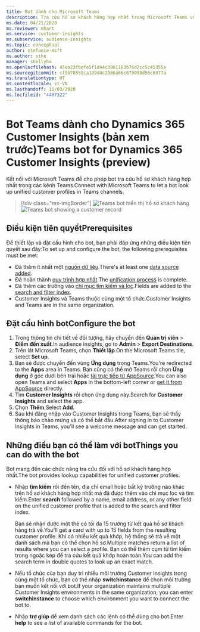 ```yaml
---
title: Bot dành cho Microsoft Teams
description: Tra cứu hồ sơ khách hàng hợp nhất trong Microsoft Teams với sự giúp đỡ của một bot.
ms.date: 04/21/2020
ms.reviewer: mhart
ms.service: customer-insights
ms.subservice: audience-insights
ms.topic: conceptual
author: stefanie-msft
ms.author: sthe
manager: shellyha
ms.openlocfilehash: 45ea23fbefe5f1d44c3961183b76d2cc5c45355e
ms.sourcegitcommit: cf9b78559ca189d4c2086a66c879098d56c0377a
ms.translationtype: HT
ms.contentlocale: vi-VN
ms.lasthandoff: 11/03/2020
ms.locfileid: "4407322"
---
```

# <a name="teams-bot-for-dynamics-365-customer-insights-preview"></a><span data-ttu-id="6f26d-103">Bot Teams dành cho Dynamics 365 Customer Insights (bản xem trước)</span><span class="sxs-lookup"><span data-stu-id="6f26d-103">Teams bot for Dynamics 365 Customer Insights (preview)</span></span>

<span data-ttu-id="6f26d-104">Kết nối với Microsoft Teams để cho phép bot tra cứu hồ sơ khách hàng hợp nhất trong các kênh Teams.</span><span class="sxs-lookup"><span data-stu-id="6f26d-104">Connect with Microsoft Teams to let a bot look up unified customer profiles in Teams channels.</span></span>

> [!div class="mx-imgBorder"]
> <span data-ttu-id="6f26d-105">![Teams bot hiển thị hồ sơ khách hàng](media/teams-bot.png "Teams bot hiển thị hồ sơ khách hàng")</span><span class="sxs-lookup"><span data-stu-id="6f26d-105">![Teams bot showing a customer record](media/teams-bot.png "Teams bot showing a customer record")</span></span>

## <a name="prerequisites"></a><span data-ttu-id="6f26d-106">Điều kiện tiên quyết</span><span class="sxs-lookup"><span data-stu-id="6f26d-106">Prerequisites</span></span>

<span data-ttu-id="6f26d-107">Để thiết lập và đặt cấu hình cho bot, bạn phải đáp ứng những điều kiện tiên quyết sau đây:</span><span class="sxs-lookup"><span data-stu-id="6f26d-107">To set up and configure the bot, the following prerequisites must be met:</span></span>

- <span data-ttu-id="6f26d-108">Đã thêm ít nhất một [nguồn dữ liệu](data-sources.md).</span><span class="sxs-lookup"><span data-stu-id="6f26d-108">There's at least one [data source added](data-sources.md).</span></span>
- <span data-ttu-id="6f26d-109">Đã hoàn thành [quy trình hợp nhất](data-unification.md).</span><span class="sxs-lookup"><span data-stu-id="6f26d-109">The [unification process](data-unification.md) is complete.</span></span>
- <span data-ttu-id="6f26d-110">Đã thêm các trường vào [chỉ mục tìm kiếm và lọc](search-filter-index.md).</span><span class="sxs-lookup"><span data-stu-id="6f26d-110">Fields are added to the [search and filter index](search-filter-index.md).</span></span>
- <span data-ttu-id="6f26d-111">Customer Insights và Teams thuộc cùng một tổ chức.</span><span class="sxs-lookup"><span data-stu-id="6f26d-111">Customer Insights and Teams are in the same organization.</span></span>

## <a name="configure-the-bot"></a><span data-ttu-id="6f26d-112">Đặt cấu hình bot</span><span class="sxs-lookup"><span data-stu-id="6f26d-112">Configure the bot</span></span>

1. <span data-ttu-id="6f26d-113">Trong thông tin chi tiết về đối tượng, hãy chuyển đến **Quản trị viên** > **Điểm đến xuất**.</span><span class="sxs-lookup"><span data-stu-id="6f26d-113">In audience insights, go to **Admin** > **Export Destinations**.</span></span>
1. <span data-ttu-id="6f26d-114">Trên lát Microsoft Teams, chọn **Thiết lập**.</span><span class="sxs-lookup"><span data-stu-id="6f26d-114">On the Microsoft Teams tile, select **Set up**.</span></span>
1. <span data-ttu-id="6f26d-115">Bạn sẽ được chuyển đến vùng **Ứng dụng** trong Teams.</span><span class="sxs-lookup"><span data-stu-id="6f26d-115">You're redirected to the **Apps** area in Teams.</span></span> <span data-ttu-id="6f26d-116">Bạn cũng có thể mở Teams rồi chọn **Ứng dụng** ở góc dưới bên trái hoặc [tải trực tiếp từ AppSource](https://go.microsoft.com/fwlink/?linkid=2124104).</span><span class="sxs-lookup"><span data-stu-id="6f26d-116">You can also open Teams and select **Apps** in the bottom-left corner or [get it from AppSource](https://go.microsoft.com/fwlink/?linkid=2124104) directly.</span></span>
1. <span data-ttu-id="6f26d-117">Tìm **Customer Insights** rồi chọn ứng dụng này.</span><span class="sxs-lookup"><span data-stu-id="6f26d-117">Search for **Customer Insights** and select the app.</span></span>
1. <span data-ttu-id="6f26d-118">Chọn **Thêm**.</span><span class="sxs-lookup"><span data-stu-id="6f26d-118">Select **Add**.</span></span>
1. <span data-ttu-id="6f26d-119">Sau khi đăng nhập vào Customer Insights trong Teams, bạn sẽ thấy thông báo chào mừng và có thể bắt đầu.</span><span class="sxs-lookup"><span data-stu-id="6f26d-119">After signing in to Customer Insights in Teams, you'll see a welcome message and can get started.</span></span>

## <a name="things-you-can-do-with-the-bot"></a><span data-ttu-id="6f26d-120">Những điều bạn có thể làm với bot</span><span class="sxs-lookup"><span data-stu-id="6f26d-120">Things you can do with the bot</span></span>

<span data-ttu-id="6f26d-121">Bot mang đến các chức năng tra cứu đối với hồ sơ khách hàng hợp nhất.</span><span class="sxs-lookup"><span data-stu-id="6f26d-121">The bot provides lookup capabilities for unified customer profiles.</span></span>

- <span data-ttu-id="6f26d-122">Nhập **tìm kiếm** rồi đến tên, địa chỉ email hoặc bất kỳ trường nào khác trên hồ sơ khách hàng hợp nhất mà đã được thêm vào chỉ mục lọc và tìm kiếm.</span><span class="sxs-lookup"><span data-stu-id="6f26d-122">Enter **search** followed by a name, email address, or any other field on the unified customer profile that is added to the search and filter index.</span></span>

  <span data-ttu-id="6f26d-123">Bạn sẽ nhận được một thẻ có tối đa 15 trường từ kết quả hồ sơ khách hàng trả về.</span><span class="sxs-lookup"><span data-stu-id="6f26d-123">You'll get a card with up to 15 fields from the resulting customer profile.</span></span> <span data-ttu-id="6f26d-124">Khi có nhiều kết quả khớp, hệ thống sẽ trả về một danh sách mà bạn có thể chọn hồ sơ.</span><span class="sxs-lookup"><span data-stu-id="6f26d-124">Multiple matches return a list of results where you can select a profile.</span></span> <span data-ttu-id="6f26d-125">Bạn có thể thêm cụm từ tìm kiếm trong ngoặc kép để tra cứu kết quả khớp hoàn toàn.</span><span class="sxs-lookup"><span data-stu-id="6f26d-125">You can add the search term in double quotes to look up an exact match.</span></span>

- <span data-ttu-id="6f26d-126">Nếu tổ chức của bạn duy trì nhiều môi trường Customer Insights trong cùng một tổ chức, bạn có thể nhập **switchinstance** để chọn môi trường bạn muốn kết nối với bot.</span><span class="sxs-lookup"><span data-stu-id="6f26d-126">If your organization maintains multiple Customer Insights environments in the same organization, you can enter **switchinstance** to choose which environment you want to connect the bot to.</span></span>

- <span data-ttu-id="6f26d-127">Nhập **trợ giúp** để xem danh sách các lệnh có thể dùng cho bot.</span><span class="sxs-lookup"><span data-stu-id="6f26d-127">Enter **help** to see a list of available commands for the bot.</span></span>  
